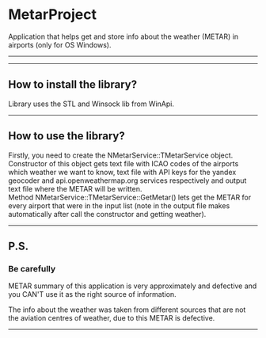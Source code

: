 # MetarProject
Application that helps get and store info about the weather (METAR) in airports (only for OS Windows).
<br>
<hr>
<hr>
<h2>How to install the library?</h2>
Library uses the STL and Winsock lib from WinApi.
<br>
<hr>
<h2>How to use the library?</h2>
Firstly, you need to create the NMetarService::TMetarService object.
Constructor of this object gets text file with ICAO codes of the airports which weather we want to know,
text file with API keys for the yandex geocoder and api.openweathermap.org services respectively and output text file where the METAR will be written.
<br>
Method NMetarService::TMetarService::GetMetar() lets get the METAR for every airport that were in the input list (note in the output file makes automatically after call the constructor and getting weather). 

<br>
<hr>
<h2>P.S.</h2>
<h3>Be carefully</h3>
METAR summary of this application is very approximately and defective and you CAN'T use it as
the right source of information.

The info about the weather was taken from different sources that are not the aviation centres of weather,
due to this METAR is defective.
<br>
<hr>
